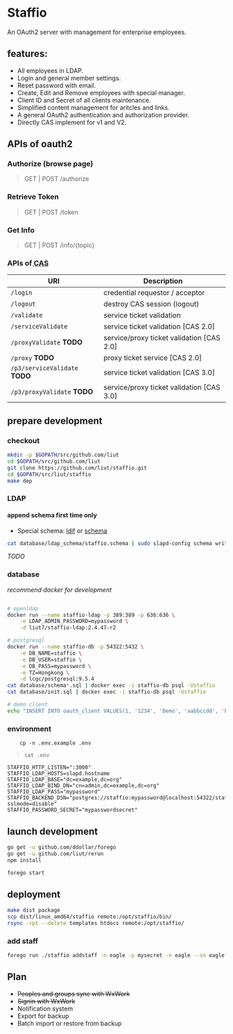 # Staffio

An OAuth2 server with management for enterprise employees.


## features:

* All employees in LDAP.
* Login and general member settings.
* Reset password with email.
* Create, Edit and Remove employees with special manager.
* Client ID and Secret of all clients maintenance.
* Simplified content management for aritcles and links.
* A general OAuth2 authentication and authorization provider.
* Directly CAS implement for v1 and V2.

## APIs of oauth2

### Authorize (browse page)
> GET | POST /authorize

### Retrieve Token
> GET | POST /token

### Get Info
> GET | POST /info/{topic}


### APIs of <abbr title="Central Authentication Service">CAS</abbr>

| URI | Description |
| -------- | -------- |
| `/login` | credential requestor / acceptor |
| `/logout` | destroy CAS session (logout) |
| `/validate` | service ticket validation |
| `/serviceValidate` | service ticket validation [CAS 2.0] |
| `/proxyValidate` **TODO** | service/proxy ticket validation [CAS 2.0] |
| `/proxy` **TODO** | proxy ticket service [CAS 2.0] |
| `/p3/serviceValidate` **TODO** | service ticket validation [CAS 3.0] |
| `/p3/proxyValidate` **TODO** | service/proxy ticket validation [CAS 3.0] |


## prepare development

### checkout

````sh
mkdir -p $GOPATH/src/github.com/liut
cd $GOPATH/src/github.com/liut
git clone https://github.com/liut/staffio.git
cd $GOPATH/src/liut/staffio
make dep
````

### LDAP

#### append schema first time only

- Special schema: [ldif](database/ldap_schema/staffio.ldif) or [schema](database/ldap_schema/staffio.schema)

```sh
cat database/ldap_schema/staffio.schema | sudo slapd-config schema write staffio
```

*TODO*

### database
*recommend docker for development*
````sh

# openldap
docker run --name staffio-ldap -p 389:389 -p 636:636 \
	-e LDAP_ADMIN_PASSWORD=mypassword \
	-d liut7/staffio-ldap:2.4.47-r2

# postgresql
docker run --name staffio-db -p 54322:5432 \
	-e DB_NAME=staffio \
	-e DB_USER=staffio \
	-e DB_PASS=mypassword \
	-e TZ=Hongkong \
	-d lcgc/postgresql:9.5.4
cat database/schema*.sql | docker exec -i staffio-db psql -Ustaffio
cat database/init.sql | docker exec -i staffio-db psql -Ustaffio

# demo client
echo "INSERT INTO oauth_client VALUES(1, '1234', 'Demo', 'aabbccdd', 'http://localhost:3000/appauth', '{}', now());" | docker exec -i staffio-db psql -Ustaffio staffio

````

### environment

```
    cp -n .env.example .env
```

> `cat .env`
```
STAFFIO_HTTP_LISTEN=":3000"
STAFFIO_LDAP_HOSTS=slapd.hostname
STAFFIO_LDAP_BASE="dc=example,dc=org"
STAFFIO_LDAP_BIND_DN="cn=admin,dc=example,dc=org"
STAFFIO_LDAP_PASS="mypassword"
STAFFIO_BACKEND_DSN="postgres://staffio:mypassword@localhost:54322/staffio?sslmode=disable"
STAFFIO_PASSWORD_SECRET="mypasswordsecret"
```

## launch development

````sh
go get -u github.com/ddollar/forego
go get -u github.com/liut/rerun
npm install

forego start
````

## deployment

```sh
make dist package
scp dist/linux_amd64/staffio remote:/opt/staffio/bin/
rsync -rpt --delete templates htdocs remote:/opt/staffio/
```

### add staff
```sh
forego run ./staffio addstaff -n eagle -p mysecret -n eagle --sn eagle
```

## Plan

* <del>Peoples and groups sync with WxWork</del>
* <del>Signin with WxWork</del>
* Notification system
* Export for backup
* Batch import or restore from backup
